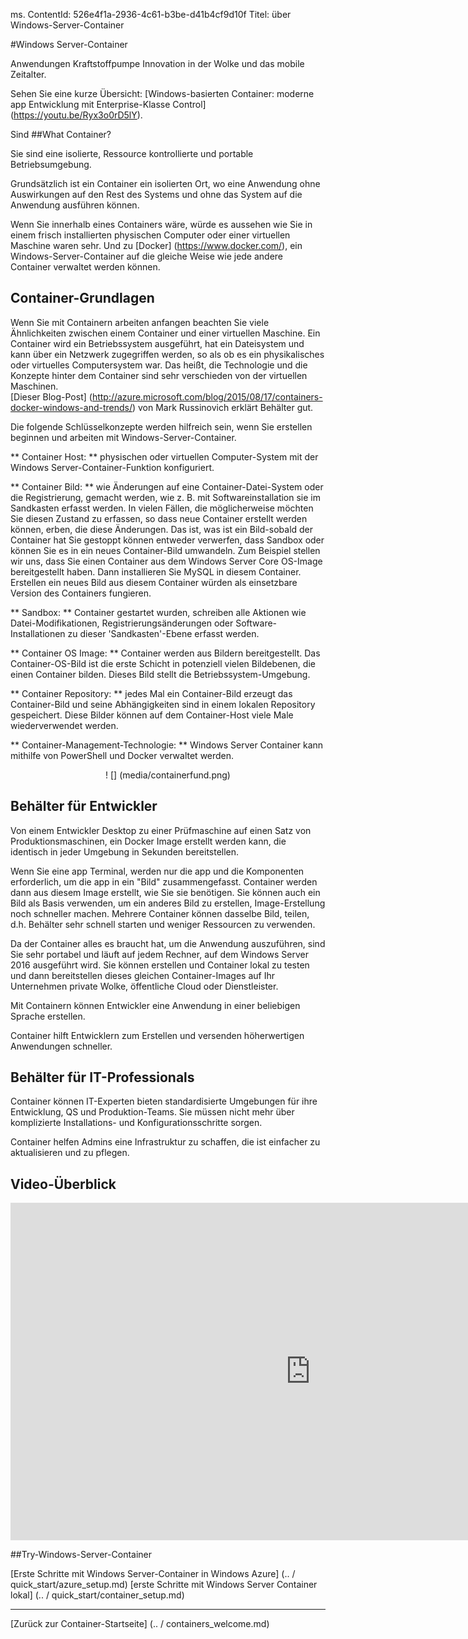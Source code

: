 ﻿ms. ContentId: 526e4f1a-2936-4c61-b3be-d41b4cf9d10f
Titel: über Windows-Server-Container

#Windows Server-Container

Anwendungen Kraftstoffpumpe Innovation in der Wolke und das mobile Zeitalter. 

Sehen Sie eine kurze Übersicht: [Windows-basierten Container: moderne app Entwicklung mit Enterprise-Klasse Control] (https://youtu.be/Ryx3o0rD5lY).

Sind ##What Container?

Sie sind eine isolierte, Ressource kontrollierte und portable Betriebsumgebung.

Grundsätzlich ist ein Container ein isolierten Ort, wo eine Anwendung ohne Auswirkungen auf den Rest des Systems und ohne das System auf die Anwendung ausführen können. 

Wenn Sie innerhalb eines Containers wäre, würde es aussehen wie Sie in einem frisch installierten physischen Computer oder einer virtuellen Maschine waren sehr. Und zu [Docker] (https://www.docker.com/), ein Windows-Server-Container auf die gleiche Weise wie jede andere Container verwaltet werden können.

## Container-Grundlagen

Wenn Sie mit Containern arbeiten anfangen beachten Sie viele Ähnlichkeiten zwischen einem Container und einer virtuellen Maschine. Ein Container wird ein Betriebssystem ausgeführt, hat ein Dateisystem und kann über ein Netzwerk zugegriffen werden, so als ob es ein physikalisches oder virtuelles Computersystem war. Das heißt, die Technologie und die Konzepte hinter dem Container sind sehr verschieden von der virtuellen Maschinen.  
[Dieser Blog-Post] (http://azure.microsoft.com/blog/2015/08/17/containers-docker-windows-and-trends/) von Mark Russinovich erklärt Behälter gut.

Die folgende Schlüsselkonzepte werden hilfreich sein, wenn Sie erstellen beginnen und arbeiten mit Windows-Server-Container. 

** Container Host: ** physischen oder virtuellen Computer-System mit der Windows Server-Container-Funktion konfiguriert. 

** Container Bild: ** wie Änderungen auf eine Container-Datei-System oder die Registrierung, gemacht werden, wie z. B. mit Softwareinstallation sie im Sandkasten erfasst werden.  In vielen Fällen, die möglicherweise möchten Sie diesen Zustand zu erfassen, so dass neue Container erstellt werden können, erben, die diese Änderungen. Das ist, was ist ein Bild-sobald der Container hat Sie gestoppt können entweder verwerfen, dass Sandbox oder können Sie es in ein neues Container-Bild umwandeln. Zum Beispiel stellen wir uns, dass Sie einen Container aus dem Windows Server Core OS-Image bereitgestellt haben. Dann installieren Sie MySQL in diesem Container. Erstellen ein neues Bild aus diesem Container würden als einsetzbare Version des Containers fungieren. 

** Sandbox: ** Container gestartet wurden, schreiben alle Aktionen wie Datei-Modifikationen, Registrierungsänderungen oder Software-Installationen zu dieser 'Sandkasten'-Ebene erfasst werden.  
 
** Container OS Image: ** Container werden aus Bildern bereitgestellt. Das Container-OS-Bild ist die erste Schicht in potenziell vielen Bildebenen, die einen Container bilden. Dieses Bild stellt die Betriebssystem-Umgebung. 

** Container Repository: ** jedes Mal ein Container-Bild erzeugt das Container-Bild und seine Abhängigkeiten sind in einem lokalen Repository gespeichert. Diese Bilder können auf dem Container-Host viele Male wiederverwendet werden. 

** Container-Management-Technologie: ** Windows Server Container kann mithilfe von PowerShell und Docker verwaltet werden. 

<center>! [] (media/containerfund.png)</center>

## Behälter für Entwickler

Von einem Entwickler Desktop zu einer Prüfmaschine auf einen Satz von Produktionsmaschinen, ein Docker Image erstellt werden kann, die identisch in jeder Umgebung in Sekunden bereitstellen.   

Wenn Sie eine app Terminal, werden nur die app und die Komponenten erforderlich, um die app in ein "Bild" zusammengefasst. Container werden dann aus diesem Image erstellt, wie Sie sie benötigen. Sie können auch ein Bild als Basis verwenden, um ein anderes Bild zu erstellen, Image-Erstellung noch schneller machen.  Mehrere Container können dasselbe Bild, teilen, d.h. Behälter sehr schnell starten und weniger Ressourcen zu verwenden. 

Da der Container alles es braucht hat, um die Anwendung auszuführen, sind Sie sehr portabel und läuft auf jedem Rechner, auf dem Windows Server 2016 ausgeführt wird. Sie können erstellen und Container lokal zu testen und dann bereitstellen dieses gleichen Container-Images auf Ihr Unternehmen private Wolke, öffentliche Cloud oder Dienstleister. 

Mit Containern können Entwickler eine Anwendung in einer beliebigen Sprache erstellen.   

Container hilft Entwicklern zum Erstellen und versenden höherwertigen Anwendungen schneller.

## Behälter für IT-Professionals ##

Container können IT-Experten bieten standardisierte Umgebungen für ihre Entwicklung, QS und Produktion-Teams. Sie müssen nicht mehr über komplizierte Installations- und Konfigurationsschritte sorgen. 

Container helfen Admins eine Infrastruktur zu schaffen, die ist einfacher zu aktualisieren und zu pflegen.

## Video-Überblick

<iframe 
src="https://channel9.msdn.com/Blogs/containers/Containers-101-with-Microsoft-and-Docker/player" width="960" height="540" allowFullScreen="true" frameBorder="0" scrolling="no"></iframe>


##Try-Windows-Server-Container

[Erste Schritte mit Windows Server-Container in Windows Azure] (.. / quick_start/azure_setup.md) [erste Schritte mit Windows Server Container lokal] (.. / quick_start/container_setup.md)

-------------------
[Zurück zur Container-Startseite] (.. / containers_welcome.md)
